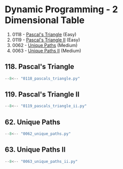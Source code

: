 # Dynamic Programming - 2 Dimensional Table

1. 0118 - [Pascal's Triangle](https://leetcode.com/problems/pascals-triangle/) (Easy)
2. 0119 - [Pascal's Triangle II](https://leetcode.com/problems/pascals-triangle-ii/) (Easy)
3. 0062 - [Unique Paths](https://leetcode.com/problems/unique-paths/) (Medium)
4. 0063 - [Unique Paths II](https://leetcode.com/problems/unique-paths-ii/) (Medium)

## 118. Pascal's Triangle

```python
--8<-- "0118_pascals_triangle.py"
```

## 119. Pascal's Triangle II

```python
--8<-- "0119_pascals_triangle_ii.py"
```

## 62. Unique Paths

```python
--8<-- "0062_unique_paths.py"
```

## 63. Unique Paths II

```python
--8<-- "0063_unique_paths_ii.py"
```
